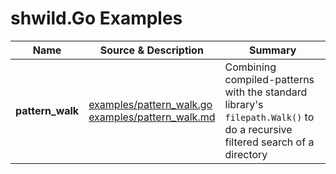 # shwild.Go Examples

|Name|Source & Description|Summary|
|---|---|---|
|**pattern_walk**|[examples/pattern_walk.go](/examples/pattern_walk.go)<br/>[examples/pattern_walk.md](/examples/pattern_walk.md)|Combining compiled-patterns with the standard library's ```filepath.Walk()``` to do a recursive filtered search of a directory|


